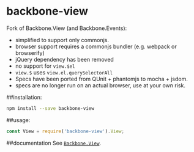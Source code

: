 # backbone-view
Fork of Backbone.View (and Backbone.Events):
* simplified to support only commonjs.
* browser support requires a commonjs bundler (e.g. webpack or browserify)
* jQuery dependency has been removed
 * no support for `view.$el`
 * `view.$` uses `view.el.querySelectorAll`
* Specs have been ported from QUnit + phantomjs to mocha + jsdom.
 * specs are no longer run on an actual browser, use at your own risk.

##installation:
```sh
npm install --save backbone-view
```

##usage:
```js
const View = require('backbone-view').View;
```

##documentation
See [`Backbone.View`](http://backbonejs.org/#View).
